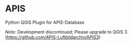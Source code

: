 APIS
=====

Python QGIS Plugin for APIS-Database

*Note:* Development discontinued; Please upgrade to QGIS 3 (https://github.com/APIS-Luftbildarchiv/APIS3)

